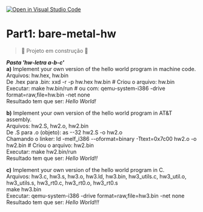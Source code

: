 [![Open in Visual Studio Code](https://classroom.github.com/assets/open-in-vscode-718a45dd9cf7e7f842a935f5ebbe5719a5e09af4491e668f4dbf3b35d5cca122.svg)](https://classroom.github.com/online_ide?assignment_repo_id=10891068&assignment_repo_type=AssignmentRepo)
# Part1: bare-metal-hw
> :construction: Projeto em construção :construction:

***Pasta 'hw-letra a-b-c'*** <br/>
**a)** Implement your own version of the hello world program in machine code. <br/>
Arquivos: hw.hex, hw.bin <br/>
De .hex para .bin: xxd -r -p hw.hex hw.bin	# Criou o arquivo: hw.bin <br/>
Executar: make hw.bin/run			# ou com: qemu-system-i386 -drive format=raw,file=hw.bin -net none <br/>
Resultado tem que ser: *Hello World!*

**b)** Implement your own version of the hello world program in AT&T assembly.<br/>
Arquivos: hw2.S, hw2.o, hw2.bin <br/>
De .S para .o (objeto): as --32 hw2.S -o hw2.o <br/>
Chamando o linker: ld -melf_i386 --oformat=binary -Ttext=0x7c00 hw2.o -o hw2.bin	# Criou o arquivo: hw2.bin <br/>
Executar: make hw2.bin/run <br/>
Resultado tem que ser: *Hello World!!*

**c)** Implement your own version of the hello world program in C.<br/>
Arquivos: hw3.c, hw3.s, hw3.o, hw3.ld, hw3.bin, hw3_utils.c, hw3_util.o, hw3_utils.s, hw3_rt0.c, hw3_rt0.o, hw3_rt0.s <br/>
make hw3.bin <br/>
Executar: qemu-system-i386 -drive format=raw,file=hw3.bin -net none <br/>
Resultado tem que ser: *Hello World!!!*